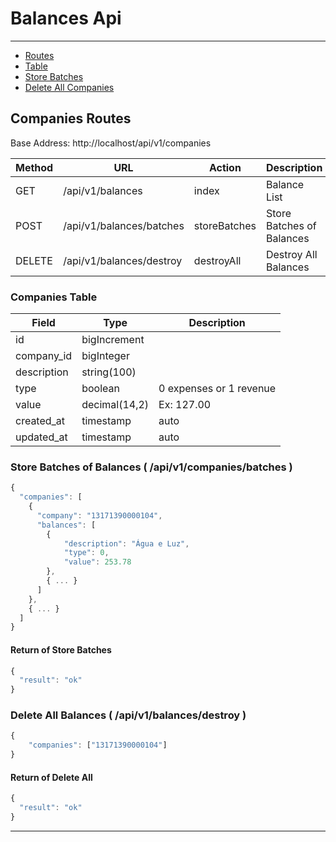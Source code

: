 # Balances Api

---

-   [Routes](#balances-routes)
-   [Table](#balances-table)
-   [Store Batches](#balances-batches)
-   [Delete All Companies](#balances-destroy)

<a name="balances-routes"></a>

## Companies Routes

Base Address: http://localhost/api/v1/companies

| Method | URL                      | Action       | Description               |
| ------ | ------------------------ | ------------ | ------------------------- |
| GET    | /api/v1/balances         | index        | Balance List              |
| POST   | /api/v1/balances/batches | storeBatches | Store Batches of Balances |
| DELETE | /api/v1/balances/destroy | destroyAll   | Destroy All Balances      |

<a name="balances-table"></a>

### Companies Table

| Field       | Type          | Description             |
| ----------- | ------------- | ----------------------- |
| id          | bigIncrement  |                         |
| company_id  | bigInteger    |                         |
| description | string(100)   |                         |
| type        | boolean       | 0 expenses or 1 revenue |
| value       | decimal(14,2) | Ex: 127.00              |
| created_at  | timestamp     | auto                    |
| updated_at  | timestamp     | auto                    |

<a name="balances-batches"></a>

### Store Batches of Balances ( /api/v1/companies/batches )

```javascript
{
  "companies": [
    {
      "company": "13171390000104",
      "balances": [
        {
            "description": "Água e Luz",
            "type": 0,
            "value": 253.78
        },
        { ... }
      ]
    },
    { ... }
  ]
}

```

#### Return of Store Batches

```javascript
{
  "result": "ok"
}
```

<a name="balances-destroy"></a>

### Delete All Balances ( /api/v1/balances/destroy )

```javascript
{
	"companies": ["13171390000104"]
}
```

#### Return of Delete All

```javascript
{
  "result": "ok"
}
```

---
